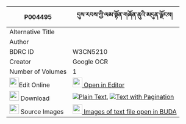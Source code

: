 |P004495|དུས་རབས་ཀྱི་ལམ་སྟོན་གཞོན་ནུའི་མདུན་ལྗོངས། 
| --- | --- 
|Alternative Title |
|Author | 
|BDRC ID | W3CN5210
|Creator | Google OCR
|Number of Volumes| 1
|<img width="25" src="https://img.icons8.com/color/25/000000/edit-property.png">Edit Online| [<img width="25" src="https://avatars.githubusercontent.com/u/45091458?s=200&v=4"> Open in Editor](http://editor.openpecha.org/P004495)
|<img width="25" src="https://img.icons8.com/fluent/48/000000/download-2.png"/>  Download | [![](https://img.icons8.com/color/20/000000/txt.png)Plain Text](https://github.com/Openpecha/P004495/releases/download/v1/durab_kyi_lam_ton_shyonnu_i_du_plain_P004495.zip), [![](https://img.icons8.com/color/20/000000/txt.png)Text with Pagination](https://github.com/Openpecha/P004495/releases/download/v1/durab_kyi_lam_ton_shyonnu_i_du_pages_P004495.zip)
|<img width="25" src="https://img.icons8.com/plasticine/100/000000/pictures-folder.png"/>  Source Images | [<img width="25" src="https://library.bdrc.io/icons/BUDA-small.svg"> Images of text file open in BUDA](https://library.bdrc.io/show/bdr:W3CN5210)